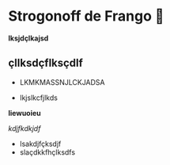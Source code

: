 # Strogonoff de Frango :chicken:

**lksjdçlkajsd**

## çllksdçflksçdlf



- LKMKMASSNJLCKJADSA

- lkjslkcfjlkds



**liewuoieu**

_kdjfkdkjdf_

- lsakdjfçksdjf
- slaçdkkfhçlksdfs

